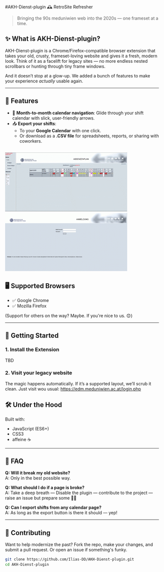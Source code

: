 #AKH-Dienst-plugin 🕰️ RetroSite Refresher

> Bringing the 90s meduniwien web into the 2020s — one frameset at a time.

## ✨ What is AKH-Dienst-plugin?

AKH-Dienst-plugin is a Chrome/Firefox-compatible browser extension that takes your old, crusty, frameset-loving website and gives it a fresh, modern look. Think of it as a facelift for legacy sites — no more endless nested scrollbars or hunting through tiny frame windows.

And it doesn’t stop at a glow-up. We added a bunch of features to make your experience *actually* usable again.

---

## 🧠 Features

- 📆 **Month-to-month calendar navigation**: Glide through your shift calendar with slick, user-friendly arrows.
- 📤 **Export your shifts**:
  - To your **Google Calendar** with one click.
  - Or download as a **.CSV file** for spreadsheets, reports, or sharing with coworkers.

![shift view](ressources/monthlyView.gif "shift view")
![login view](ressources/loginView.gif "Login view")
---

## 🖥️ Supported Browsers

- ✅ Google Chrome
- ✅ Mozilla Firefox

(Support for others on the way? Maybe. If you're nice to us. 😊)

---

## 🚀 Getting Started

### 1. Install the Extension

TBD

### 2. Visit your legacy website

The magic happens automatically. If it’s a supported layout, we’ll scrub it clean. Just visit wou usual: https://edm.meduniwien.ac.at/login.php

## 🛠️ Under the Hood

Built with:
- JavaScript (ES6+)
- CSS3
- affeine ☕️

---

## 🙋 FAQ

**Q: Will it break my old website?**  
A: Only in the best possible way.

**Q: What should I do if a page is broke?**  
A: Take a deep breath — Disable the plugin — contribute to the project — raise an issue but prepare some 🍺🍺

**Q: Can I export shifts from any calendar page?**  
A: As long as the export button is there it should — yep!

---

## 🧩 Contributing

Want to help modernize the past? Fork the repo, make your changes, and submit a pull request. Or open an issue if something's funky.

```bash
git clone https://github.com/Ilias-DD/AKH-Dienst-plugin.git
cd AKH-Dienst-plugin
